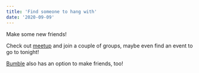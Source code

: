```yaml
---
title: 'Find someone to hang with'
date: '2020-09-09'
---
```


Make some new friends!

Check out [meetup](https://meetup.com) and join a couple of groups, maybe even find an event to go to tonight!

[Bumble](https://bumble.com/) also has an option to make friends, too!